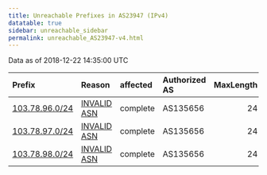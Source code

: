 ```yaml
---
title: Unreachable Prefixes in AS23947 (IPv4)
datatable: true
sidebar: unreachable_sidebar
permalink: unreachable_AS23947-v4.html
---
```


Data as of 2018-12-22 14:35:00 UTC


<div class="datatable-begin"></div>

| Prefix                                                 | Reason                                                                                                | affected   | Authorized AS   |   MaxLength | Anchor                                       |   unreachable /24s |
|:-------------------------------------------------------|:------------------------------------------------------------------------------------------------------|:-----------|:----------------|------------:|:---------------------------------------------|-------------------:|
| [103.78.96.0/24](https://stat.ripe.net/103.78.96.0/24) | [INVALID ASN](https://rpki-validator.ripe.net/announcement-preview?asn=AS23947&prefix=103.78.96.0/24) | complete   | AS135656        |          24 | [APNIC](unreachable_APNIC_RPKI_Root-v4.html) |                  1 |
| [103.78.97.0/24](https://stat.ripe.net/103.78.97.0/24) | [INVALID ASN](https://rpki-validator.ripe.net/announcement-preview?asn=AS23947&prefix=103.78.97.0/24) | complete   | AS135656        |          24 | [APNIC](unreachable_APNIC_RPKI_Root-v4.html) |                  1 |
| [103.78.98.0/24](https://stat.ripe.net/103.78.98.0/24) | [INVALID ASN](https://rpki-validator.ripe.net/announcement-preview?asn=AS23947&prefix=103.78.98.0/24) | complete   | AS135656        |          24 | [APNIC](unreachable_APNIC_RPKI_Root-v4.html) |                  1 |

<div class="datatable-end"></div>